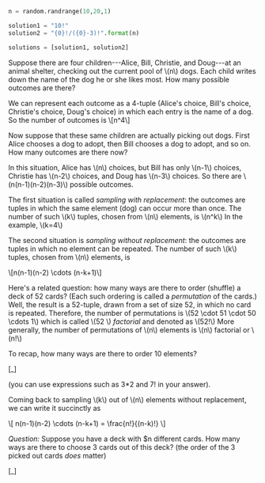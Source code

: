 ```python
n = random.randrange(10,20,1)

solution1 = "10!"
solution2 = "{0}!/({0}-3)!".format(n)

solutions = [solution1, solution2]
```

Suppose there are four children---Alice, Bill, Christie, and Doug---at an animal shelter, checking out the current pool of \\\(n\\\) dogs. Each child writes down the name of the dog he or she likes most. How many possible outcomes are there?

We can represent each outcome as a 4-tuple (Alice's choice, Bill's choice, Christie's choice, Doug's choice) in which each entry is the name of a dog. So the number of outcomes is \\\[n^4\\\]

Now suppose that these same children are actually picking out dogs. First Alice chooses a dog to adopt, then Bill chooses a dog to adopt, and so on. How many outcomes are there now?

In this situation, Alice has \\\(n\\\) choices, but Bill has only \\\(n-1\\\) choices, Christie has \\\(n-2\\\) choices, and Doug has \\\(n-3\\\) choices. So there are \\\(n(n-1)(n-2)(n-3)\\\) possible outcomes.

The first situation is called *sampling with replacement*: the outcomes are tuples in which the same element (dog) can occur more than once. The number of such \\\(k\\\) tuples, chosen from \\\(n\\\) elements, is \\\(n^k\\\)  In the example, \\\(k=4\\\)

The second situation is *sampling without replacement*: the outcomes are tuples in which no element can be repeated. The number of such \\\(k\\\) tuples, chosen from \\\(n\\\) elements, is

\\\[n(n-1)(n-2) \cdots (n-k+1)\\\]

Here's a related question: how many ways are there to order (shuffle) a deck of 52 cards?  (Each such ordering is called a *permutation* of the cards.) Well, the result is a 52-tuple, drawn from a set of size 52, in which no card is repeated. Therefore, the number of permutations is \\\(52 \cdot 51 \cdot 50 \cdots 1\\\)  which is called \\\(52 \\\)  *factorial* and denoted as \\\(52!\\\)  More generally, the number of permutations of \\\(n\\\) elements is \\\(n\\\) factorial or \\\(n!\\\)

To recap, how many ways are there to order 10 elements?

[_]

(you can use expressions such as 3*2 and 7! in your answer).

Coming back to sampling \\\(k\\\) out of \\\(n\\\) elements without replacement, we can write it succinctly as

\\\[ n(n-1)(n-2) \cdots (n-k+1) = \frac{n!}{(n-k)!} \\\]

*Question:*
Suppose you have a deck with $n different cards. How many ways are there to choose 3 cards out of this deck? (the order of the 3 picked out cards _does_ matter)

[_]
